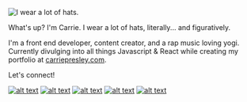 ![I wear a lot of hats.](https://res.cloudinary.com/carriepresley/image/upload/v1600544509/carriepresley/git4_iifgzv.jpg)


What's up? I'm Carrie. I wear a lot of hats, literally... and figuratively. 

I'm a front end developer, content creator, and a rap music loving yogi. Currently divulging into all things Javascript & React while creating my portfolio at [carriepresley.com](https://carriepresley.com). 

Let's connect!

[![alt text][1.1]][1]
[![alt text][2.1]][2]
[![alt text][3.1]][3]
[![alt text][4.1]][4]
[![alt text][5.1]][5]


[1.1]: https://res.cloudinary.com/carriepresley/image/upload/v1600551819/carriepresley/twitter_gdx4jb.png (twitter) 
[1.1]: https://res.cloudinary.com/carriepresley/image/upload/v1600551819/carriepresley/twitter_gdx4jb.png (twitter) 
[2.1]: https://res.cloudinary.com/carriepresley/image/upload/v1600551819/carriepresley/youtube_brtn5v.png (youtube)
[3.1]: https://res.cloudinary.com/carriepresley/image/upload/v1600551819/carriepresley/instagram_qybw0o.png (insta)
[4.1]: https://res.cloudinary.com/carriepresley/image/upload/v1600551819/carriepresley/linkedin_iowicj.png (linkedin)
[5.1]: https://res.cloudinary.com/carriepresley/image/upload/v1600551819/carriepresley/dribble_q4mpbg.png (dribble)


[1]: http://www.twitter.com/carriepresley15
[2]: http://www.youtube.com/carriepresley
[3]: https://www.instagram.com/carriepresley
[4]: http://www.linkedin.com/in/carriepresley
[5]: http://dribbble.com/carriepresley





